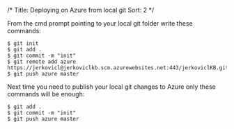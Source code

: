 /*
Title: Deploying on Azure from local git
Sort: 2
*/

From the cmd prompt pointing to your local git folder write these commands:

```
$ git init  
$ git add .  
$ git commit -m "init"  
$ git remote add azure https://jerkovicl@jerkoviclkb.scm.azurewebsites.net:443/jerkoviclKB.git  
$ git push azure master  
```

Next time you need to publish your local git changes to Azure only these commands will be enough:

```
$ git add .  
$ git commit -m "init"  
$ git push azure master  
```
